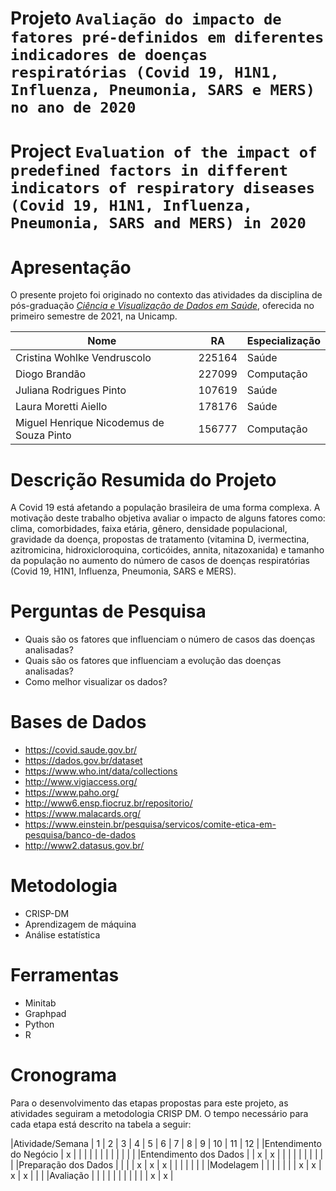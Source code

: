 # Projeto `Avaliação do impacto de fatores pré-definidos em diferentes indicadores de doenças respiratórias (Covid 19, H1N1, Influenza, Pneumonia, SARS e MERS) no ano de 2020`
# Project `Evaluation of the impact of predefined factors in different indicators of respiratory diseases (Covid 19, H1N1, Influenza, Pneumonia, SARS and MERS) in 2020`

# Apresentação


O presente projeto foi originado no contexto das atividades da disciplina de pós-graduação [*Ciência e Visualização de Dados em Saúde*](https://github.com/datasci4health/home), oferecida no primeiro semestre de 2021, na Unicamp.

 |Nome  | RA | Especialização|
 |--|--|--|
 | Cristina Wohlke Vendruscolo  | 225164  | Saúde|
 | Diogo Brandão  | 227099  | Computação|
 | Juliana Rodrigues Pinto | 107619  | Saúde|
 | Laura Moretti Aiello  | 178176  | Saúde|
 | Miguel Henrique Nicodemus de Souza Pinto  | 156777  | Computação|


# Descrição Resumida do Projeto


A Covid 19 está afetando a população brasileira de uma forma complexa. A motivação deste trabalho objetiva avaliar o impacto de alguns fatores como: clima, comorbidades, faixa etária, gênero, densidade populacional, gravidade da doença, propostas de tratamento (vitamina D, ivermectina, azitromicina, hidroxicloroquina, corticóides, annita, nitazoxanida) e tamanho da população no aumento do número de casos de doenças respiratórias (Covid 19, H1N1, Influenza, Pneumonia, SARS e MERS).


# Perguntas de Pesquisa


- Quais são os fatores que influenciam o número de casos das doenças analisadas?
- Quais são os fatores que influenciam a evolução das doenças analisadas?
- Como melhor visualizar os dados?

# Bases de Dados


- https://covid.saude.gov.br/
- https://dados.gov.br/dataset
- https://www.who.int/data/collections
- http://www.vigiaccess.org/
- https://www.paho.org/
- http://www6.ensp.fiocruz.br/repositorio/
- https://www.malacards.org/
- https://www.einstein.br/pesquisa/servicos/comite-etica-em-pesquisa/banco-de-dados
- http://www2.datasus.gov.br/


# Metodologia


- CRISP-DM
- Aprendizagem de máquina
- Análise estatística


# Ferramentas


- Minitab
- Graphpad
- Python
- R


# Cronograma


Para o desenvolvimento das etapas propostas para este projeto, as atividades seguiram a metodologia CRISP DM. O tempo necessário para cada etapa está descrito na tabela a seguir:


|Atividade/Semana | 1 | 2 | 3 | 4 | 5 | 6 | 7 | 8 | 9 | 10 | 11 | 12 |
|Entendimento do Negócio | x |  |  |  |  |  |  |  |  |  |  |  |
|Entendimento dos Dados |  | x | x |  |  |  |  |  |  |  |  |  |
|Preparação dos Dados |  |  |  | x | x | x |  |  |  |  |  |  |
|Modelagem |  |  |  |  |  |  | x | x | x | x |  |  |
|Avaliação |  |  |  |  |  |  |  |  |  |  | x | x |


